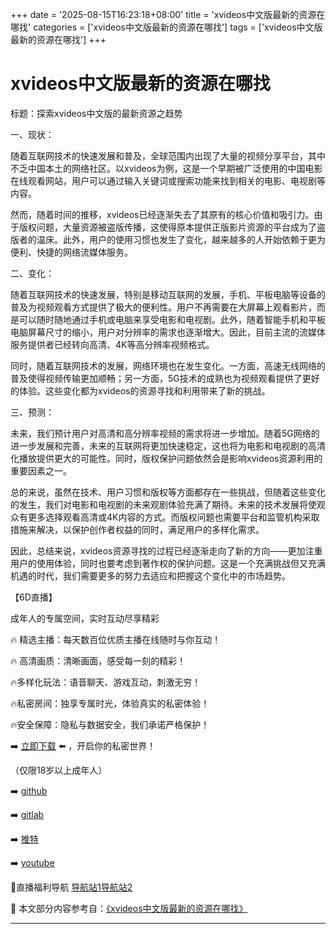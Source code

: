+++
date = '2025-08-15T16:23:18+08:00'
title = 'xvideos中文版最新的资源在哪找'
categories = ['xvideos中文版最新的资源在哪找']
tags = ['xvideos中文版最新的资源在哪找']
+++

# xvideos中文版最新的资源在哪找

标题：探索xvideos中文版的最新资源之趋势

一、现状：

随着互联网技术的快速发展和普及，全球范围内出现了大量的视频分享平台，其中不乏中国本土的网络社区。以xvideos为例，这是一个早期被广泛使用的中国电影在线观看网站，用户可以通过输入关键词或搜索功能来找到相关的电影、电视剧等内容。

然而，随着时间的推移，xvideos已经逐渐失去了其原有的核心价值和吸引力。由于版权问题，大量资源被盗版传播，这使得原本提供正版影片资源的平台成为了盗版者的温床。此外，用户的使用习惯也发生了变化，越来越多的人开始依赖于更为便利、快捷的网络流媒体服务。

二、变化：

随着互联网技术的快速发展，特别是移动互联网的发展，手机、平板电脑等设备的普及为视频观看方式提供了极大的便利性。用户不再需要在大屏幕上观看影片，而是可以随时随地通过手机或电脑来享受电影和电视剧。此外，随着智能手机和平板电脑屏幕尺寸的缩小，用户对分辨率的需求也逐渐增大。因此，目前主流的流媒体服务提供者已经转向高清、4K等高分辨率视频格式。

同时，随着互联网技术的发展，网络环境也在发生变化。一方面，高速无线网络的普及使得视频传输更加顺畅；另一方面，5G技术的成熟也为视频观看提供了更好的体验。这些变化都为xvideos的资源寻找和利用带来了新的挑战。

三、预测：

未来，我们预计用户对高清和高分辨率视频的需求将进一步增加。随着5G网络的进一步发展和完善，未来的互联网将更加快速稳定，这也将为电影和电视剧的高清化播放提供更大的可能性。同时，版权保护问题依然会是影响xvideos资源利用的重要因素之一。

总的来说，虽然在技术、用户习惯和版权等方面都存在一些挑战，但随着这些变化的发生，我们对电影和电视剧的未来观剧体验充满了期待。未来的技术发展将使观众有更多选择观看高清或4K内容的方式。而版权问题也需要平台和监管机构采取措施来解决，以保护创作者权益的同时，满足用户的多样化需求。

因此，总结来说，xvideos资源寻找的过程已经逐渐走向了新的方向——更加注重用户的使用体验，同时也要考虑到著作权的保护问题。这是一个充满挑战但又充满机遇的时代，我们需要更多的努力去适应和把握这个变化中的市场趋势。

【6D直播】

 成年人的专属空间，实时互动尽享精彩

🔥 精选主播：每天数百位优质主播在线随时与你互动！

🔥 高清画质：清晰画面，感受每一刻的精彩！

🔥多样化玩法：语音聊天、游戏互动，刺激无穷！

🔥私密房间：独享专属时光，体验真实的私密体验！

🔥安全保障：隐私与数据安全，我们承诺严格保护！

➡️ [立即下载](https://down123.s3.ap-east-1.amazonaws.com/down/down.html?channelCode=blog) ⬅️ ，开启你的私密世界！

 （仅限18岁以上成年人）

➡️ [github](https://aldult-live.github.io/)

➡️ [gitlab](https://seo-09598d.gitlab.io/)

➡️ [推特](https://x.com/wegame33)

➡️ [youtube](https://www.youtube.com/@6Dlive)

🔞直播福利导航   [导航站1](https://webstack-86085a.gitlab.io/)[导航站2](https://onlygit123-2.github.io/)

📘 本文部分内容参考自：[《xvideos中文版最新的资源在哪找》](https://webstack-hugo-15.pages.dev/)

---
